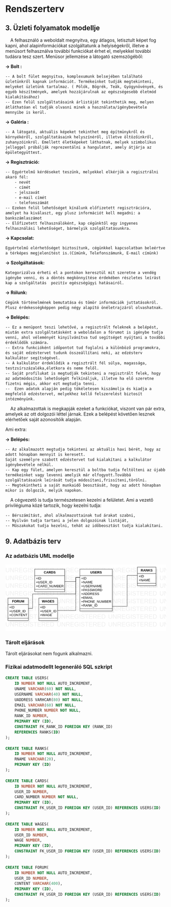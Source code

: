 # Rendszerterv

## 3. Üzleti folyamatok modellje

&nbsp;&nbsp;&nbsp;&nbsp;A felhasználó a weboldalt megnyitva, egy átlagos, letisztult képet fog kapni, ahol alapinformációkat szolgáltatunk a helyiségekről, illetve a menüsort felhasználva további funkciókat érhet el, melyekkel további tudásra tesz szert. 
Menüsor jellemzése a látogató szemszögéből:

**-> Bolt :**

    -- A bolt fület megnyitva, komplexumunk belsejében található üzletünkről kapnak információt. Termékeinket tudják megtekinteni, melyeket üzletünk tartalmaz. ( Pólók, Bögrék, Teák, Gyógynövények, és egyéb készítmények, amelyek hozzájárulnak az egészségesebb életmód kialakításához) 
    -- Ezen felül szolgáltatásaink árlistáját tekinthetik meg, melyen átláthatóan el tudják olvasni minek a használata/igénybevétele mennyibe is kerül. 
**-> Galéria :**

    -- A látogató, aktuális képeket tekinthet meg építmünykről és környékéről, szolgáltatásaink helyszínéről, illetve öltözőinkről, zuhanyzóinkról. Emellett életképeket láthatnak, melyek szimbolikus jelleggel próbálják reprezentálni a hangulatot, amely átjárja az épületegyüttest.

**-> Regisztráció:** 

    -- Egyértelmű kérdéseket teszünk, melyekkel elkérjük a regisztrálni akaró fél:  
        - nevét 
        - címét 
        - jelszavát 
        - e-mail címét 
        - telefonszámát
    -- Ezeken felül lehetőséget kínálunk előfizetett regisztrációra, amelyet ha kiválaszt, egy plusz információt kell megadni: a bankszámlaszámot 
    -- Előfizetett felhasználóként, kap cégünktől egy ingyenes felhasználási lehetőséget, bármelyik szolgáltatásunkra.
**-> Kapcsolat:**

    Egyértelmű elérhetőséget biztosítunk, cégünkkel kapcsolatban beleértve a térképes megjelenítést is.(Címünk, Telefonszámunk, E-mail címünk)
**-> Szolgáltatások:**

    Kategorizálva érheti el a pontokon keresztül mit szeretne a vendég igénybe venni, és a döntés megkönnyítése érdekében részletes leírást  kap a szolgáltatás  pozitív egészségügyi hatásairól.
**-> Rólunk:**

    Cégünk történelmének bemutatása és tömör információk juttatásokról.
    Plusz érdekességképpen pedig négy alapító önéletrajzáról olvashatnak.
**-> Belépés:**

    -- Ez a menüpont teszi lehetővé, a regisztrált feleknek a belépést, miután extra szolgáltatásként a weboldalon a fórumot is igénybe tudja venni, ahol véleményét kinyilvánítva tud segítséget nyújtani a további érdeklődők számára.
    -- Extra funkcióként időpontot tud foglalni a különböző programokra, és saját edzéstervet tudunk összeállítani neki, az edzésterv kalkulátor segítségével.
    -- A kalkulátor érdeklődik a regisztrált fél súlya, magassága, testzsírszázaléka,életkora és neme felől.
    -- Saját profilukat is megtudják tekinteni a regisztrált felek, hogy az adatmódosítás lehetőségét felkínáljuk, illetve ha elő szeretne fizetni mégis, akkor ezt megtudja tenni.
    --  Ezen adatok alapján pedig tökéletesen kiszámolja és kiadja a megfelelő edzéstervet, melyekhez kellő felszerelést biztosít intézményünk.

&nbsp;&nbsp;&nbsp;&nbsp;Az alkalmazottak is megkapják ezeket a funkciókat, viszont van pár extra, amelyek az ott dolgozói léttel járnak.
Ezek a belépést követően lesznek elérhetőek saját azonosítóik alapján. 

Ami extra: 

**-> Belépés:**

    -- Az alkalmazott megtudja tekinteni az aktuális havi bérét, hogy az adott hónapban mennyit is keresett.
    Saját személyre szabott edzéstervet tud kialakítani a kalkulátor igénybevétele nélkül. 
    -- Kap egy fület, amelyen keresztül a boltba tudja feltölteni az újabb termékeinket vagy levenni amelyik már elfogyott.Továbbá szolgáltatásaink leírását tudja módosítani,frissíteni,törölni.
    -- Megtekintheti a saját munkaidő beosztását, hogy az adott hónapban mikor is dolgozik, melyik napokon.

&nbsp;&nbsp;&nbsp;&nbsp;A cégvezető is tudja természetesen kezelni a felületet. Ami a vezető privilégiuma közé tartozik, hogy kezelni tudja: 

    -- Bérszámítást, ahol alkalmazottainak tud árakat szabni,
    -- Nyilván tudja tartani a jelen dolgozóinak listáját,
    -- Műszakokat tudja kezelni, tehát az időbeosztást tudja kialakítani.


## 9. Adatbázis terv

### Az adatbázis UML modellje

![Adatbázis UML Diagram](https://raw.githubusercontent.com/teaisawesome/SZFM_2020_10_SZFM-Weboldal/master/Documentation/resources/images/DB_UML_Diagram.png "Adatbázis UML Diagram")

### Tárolt eljárások

Tárolt eljárásokat nem fogunk alkalmazni.

### Fizikai adatmodellt legeneráló SQL szkript

```sql
CREATE TABLE USERS(
    ID NUMBER NOT NULL AUTO_INCREMENT,
    UNAME VARCHAR(60) NOT NULL,
    USERNAME VARCHAR(40) NOT NULL,
    UADDRESS VARHCAR(80) NOT NULL,
    EMAIL VARCHAR(60) NOT NULL,
    PHONE_NUMBER NUMBER NOT NULL,
    RANK_ID NUMBER,
    PRIMARY KEY (ID),
    CONSTRAINT FK_RANK_ID FOREIGN KEY (RANK_ID)
    REFERENCES RANKS(ID)
);

CREATE TABLE RANKS(
    ID NUMBER NOT NULL AUTO_INCREMENT,
    RNAME VARCHAR(20),
    PRIMARY KEY (ID)
);

CREATE TABLE CARDS(
    ID NUMBER NOT NULL AUTO_INCREMENT,
    USER_ID NUMBER,
    CARD_NUMBER NUMBER NOT NULL,
    PRIMARY KEY (ID),
    CONSTRAINT FK_USER_ID FOREIGN KEY (USER_ID) REFERENCES USERS(ID)
);

CREATE TABLE WAGES(
    ID NUMBER NOT NULL AUTO_INCREMENT,
    USER_ID NUMBER,
    WAGE NUMBER,
    PRIMARY KEY (ID),
    CONSTRAINT FK_USER_ID FOREIGN KEY (USER_ID) REFERENCES USERS(ID)
);

CREATE TABLE FORUM(
    ID NUMBER NOT NULL AUTO_INCREMENT,
    USER_ID NUMBER,
    CONTENT VARCHAR(400),
    PRIMARY KEY (ID),
    CONSTRAINT FK_USER_ID FOREIGN KEY (USER_ID) REFERENCES USERS(ID)    
);
```